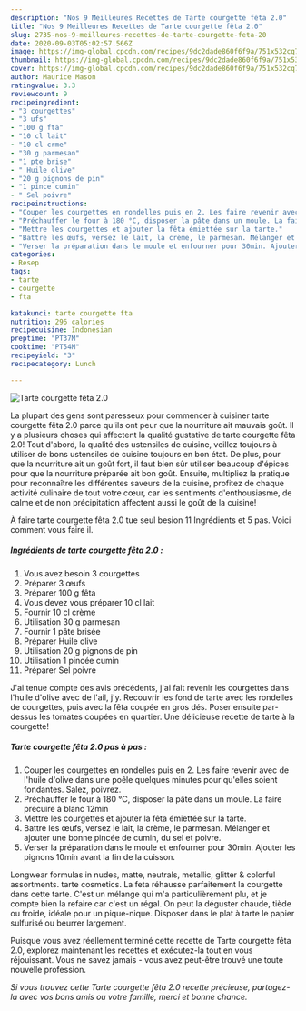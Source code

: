 ```yaml
---
description: "Nos 9 Meilleures Recettes de Tarte courgette fêta 2.0"
title: "Nos 9 Meilleures Recettes de Tarte courgette fêta 2.0"
slug: 2735-nos-9-meilleures-recettes-de-tarte-courgette-feta-20
date: 2020-09-03T05:02:57.566Z
image: https://img-global.cpcdn.com/recipes/9dc2dade860f6f9a/751x532cq70/tarte-courgette-feta-20-photo-principale-de-la-recette.jpg
thumbnail: https://img-global.cpcdn.com/recipes/9dc2dade860f6f9a/751x532cq70/tarte-courgette-feta-20-photo-principale-de-la-recette.jpg
cover: https://img-global.cpcdn.com/recipes/9dc2dade860f6f9a/751x532cq70/tarte-courgette-feta-20-photo-principale-de-la-recette.jpg
author: Maurice Mason
ratingvalue: 3.3
reviewcount: 9
recipeingredient:
- "3 courgettes"
- "3 ufs"
- "100 g fta"
- "10 cl lait"
- "10 cl crme"
- "30 g parmesan"
- "1 pte brise"
- " Huile olive"
- "20 g pignons de pin"
- "1 pince cumin"
- " Sel poivre"
recipeinstructions:
- "Couper les courgettes en rondelles puis en 2. Les faire revenir avec de l&#39;huile d&#39;olive dans une poêle quelques minutes pour qu&#39;elles soient fondantes. Salez, poivrez."
- "Préchauffer le four à 180 °C, disposer la pâte dans un moule. La faire precuire à blanc 12min"
- "Mettre les courgettes et ajouter la fêta émiettée sur la tarte."
- "Battre les œufs, versez le lait, la crème, le parmesan. Mélanger et ajouter une bonne pincée de cumin, du sel et poivre."
- "Verser la préparation dans le moule et enfourner pour 30min. Ajouter les pignons 10min avant la fin de la cuisson."
categories:
- Resep
tags:
- tarte
- courgette
- fta

katakunci: tarte courgette fta 
nutrition: 296 calories
recipecuisine: Indonesian
preptime: "PT37M"
cooktime: "PT54M"
recipeyield: "3"
recipecategory: Lunch

---
```



![Tarte courgette fêta 2.0](https://img-global.cpcdn.com/recipes/9dc2dade860f6f9a/751x532cq70/tarte-courgette-feta-20-photo-principale-de-la-recette.jpg)

La plupart des gens sont paresseux pour commencer à cuisiner tarte courgette fêta 2.0 parce qu'ils ont peur que la nourriture ait mauvais goût. Il y a plusieurs choses qui affectent la qualité gustative de tarte courgette fêta 2.0! Tout d'abord, la qualité des ustensiles de cuisine, veillez toujours à utiliser de bons ustensiles de cuisine toujours en bon état. De plus, pour que la nourriture ait un goût fort, il faut bien sûr utiliser beaucoup d'épices pour que la nourriture préparée ait bon goût. Ensuite, multipliez la pratique pour reconnaître les différentes saveurs de la cuisine, profitez de chaque activité culinaire de tout votre cœur, car les sentiments d'enthousiasme, de calme et de non précipitation affectent aussi le goût de la cuisine!

<!--inarticleads1-->

À faire tarte courgette fêta 2.0 tue seul besion 11 Ingrédients et 5 pas. Voici comment vous faire il.

##### Ingrédients de tarte courgette fêta 2.0 :

1. Vous avez besoin 3 courgettes
1. Préparer 3 œufs
1. Préparer 100 g fêta
1. Vous devez vous préparer 10 cl lait
1. Fournir 10 cl crème
1. Utilisation 30 g parmesan
1. Fournir 1 pâte brisée
1. Préparer  Huile olive
1. Utilisation 20 g pignons de pin
1. Utilisation 1 pincée cumin
1. Préparer  Sel poivre


J&#39;ai tenue compte des avis précédents, j&#39;ai fait revenir les courgettes dans l&#39;huile d&#39;olive avec de l&#39;ail, j&#39;y. Recouvrir les fond de tarte avec les rondelles de courgettes, puis avec la fêta coupée en gros dés. Poser ensuite par-dessus les tomates coupées en quartier. Une délicieuse recette de tarte à la courgette! 

<!--inarticleads2-->

##### Tarte courgette fêta 2.0 pas à pas :

1. Couper les courgettes en rondelles puis en 2. Les faire revenir avec de l&#39;huile d&#39;olive dans une poêle quelques minutes pour qu&#39;elles soient fondantes. Salez, poivrez.
1. Préchauffer le four à 180 °C, disposer la pâte dans un moule. La faire precuire à blanc 12min
1. Mettre les courgettes et ajouter la fêta émiettée sur la tarte.
1. Battre les œufs, versez le lait, la crème, le parmesan. Mélanger et ajouter une bonne pincée de cumin, du sel et poivre.
1. Verser la préparation dans le moule et enfourner pour 30min. Ajouter les pignons 10min avant la fin de la cuisson.


Longwear formulas in nudes, matte, neutrals, metallic, glitter &amp; colorful assortments. tarte cosmetics. La feta réhausse parfaitement la courgette dans cette tarte. C&#39;est un mélange qui m&#39;a particulièrement plu, et je compte bien la refaire car c&#39;est un régal. On peut la déguster chaude, tiède ou froide, idéale pour un pique-nique. Disposer dans le plat à tarte le papier sulfurisé ou beurrer largement. 

<!--inarticleads1-->

<p>
Puisque vous avez réellement terminé cette recette de Tarte courgette fêta 2.0, explorez maintenant les recettes et exécutez-la tout en vous réjouissant. Vous ne savez jamais - vous avez peut-être trouvé une toute nouvelle profession.
</p>

<p>
<i>Si vous trouvez cette Tarte courgette fêta 2.0 recette précieuse, partagez-la avec vos bons amis ou votre famille, merci et bonne chance.</i>
</p>
